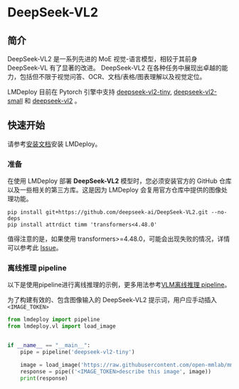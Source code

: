 # DeepSeek-VL2

## 简介

DeepSeek-VL2 是一系列先进的 MoE 视觉-语言模型，相较于其前身 DeepSeek-VL 有了显著的改进。
DeepSeek-VL2 在各种任务中展现出卓越的能力，包括但不限于视觉问答、OCR、文档/表格/图表理解以及视觉定位。

LMDeploy 目前在 Pytorch 引擎中支持 [deepseek-vl2-tiny](https://huggingface.co/deepseek-ai/deepseek-vl2-tiny), [deepseek-vl2-small](https://huggingface.co/deepseek-ai/deepseek-vl2-small) 和 [deepseek-vl2](https://huggingface.co/deepseek-ai/deepseek-vl2) 。

## 快速开始

请参考[安装文档](../get_started/installation.md)安装 LMDeploy。

### 准备

在使用 LMDeploy 部署 **DeepSeek-VL2** 模型时，您必须安装官方的 GitHub 仓库以及一些相关的第三方库。这是因为 LMDeploy 会复用官方仓库中提供的图像处理功能。

```
pip install git+https://github.com/deepseek-ai/DeepSeek-VL2.git --no-deps
pip install attrdict timm 'transformers<4.48.0'
```

值得注意的是，如果使用 transformers>=4.48.0，可能会出现失败的情况，详情可以参考此 [Issue](https://github.com/deepseek-ai/DeepSeek-VL2/issues/45)。

### 离线推理 pipeline

以下是使用pipeline进行离线推理的示例，更多用法参考[VLM离线推理 pipeline](./vl_pipeline.md)。

为了构建有效的、包含图像输入的 DeepSeek-VL2 提示词，用户应手动插入 `<IMAGE_TOKEN>`

```python
from lmdeploy import pipeline
from lmdeploy.vl import load_image


if __name__ == "__main__":
    pipe = pipeline('deepseek-vl2-tiny')

    image = load_image('https://raw.githubusercontent.com/open-mmlab/mmdeploy/main/tests/data/tiger.jpeg')
    response = pipe(('<IMAGE_TOKEN>describe this image', image))
    print(response)
```
